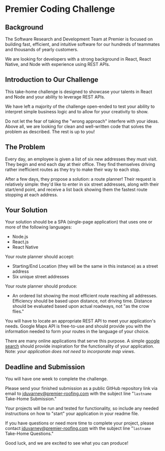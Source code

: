 # Premier Coding Challenge

## Background
The Software Research and Development Team at Premier is focused on building fast, efficient, and intuitive software for our hundreds of teammates and thousands of yearly customers.

We are looking for developers with a strong background in React, React Native, and Node with experience using REST APIs.

## Introduction to Our Challenge

This take-home challenge is designed to showcase your talents in React and Node and your ability to leverage REST APIs. 

We have left a majority of the challenge open-ended to test your ability to interpret simple business logic and to allow for your creativity to show. 

Do not let the fear of taking the "wrong approach" interfere with your ideas. Above all, we are looking for clean and well-written code that solves the problem as described. The rest is up to you!

## The Problem
Every day, an employee is given a list of six new addresses they must visit. They begin and end each day at their office. They find themselves driving rather inefficient routes as they try to make their way to each stop. 

After a few days, they propose a solution: a route planner! Their request is relatively simple: they'd like to enter in six street addresses, along with their start/end point, and receive a list back showing them the fastest route stopping at each address.

## Your Solution
Your solution should be a SPA (single-page application) that uses one or more of the following languages: 

 - Node.js
 - React.js
 - React Native

Your route planner should accept: 

 - Starting/End Location (they will be the same in this instance) as a street address
 - Six unique street addresses
 
 Your route planner should produce: 
 
 - An ordered list showing the most efficient route reaching all addresses. Efficiency should be based upon distance, not driving time. Distance should be evaluated based upon actual roadways, not "as the crow flies." 

You will have to locate an appropriate REST API to meet your application's needs. Google Maps API is free-to-use and should provide you with the information needed to form your routes in the language of your choice.

There are many online applications that serve this purpose. A simple [google search](https://www.google.com/search?q=route%20planner) should provide inspiration for the functionality of your application. Note: *your application does not need to incorporate map views*.

## Deadline and Submission
You will have one week to complete the challenge.

Please send your finished submission as a public GitHub repository link via email to jduvarney@premier-roofing.com with the subject line "`lastname` Take-Home Submission."

Your projects will be run and tested for functionality, so include any needed instructions on how to "start" your application in your readme file. 

If you have questions or need more time to complete your project, please contact jduvarney@premier-roofing.com with the subject line "`lastname` Take-Home Questions."

Good luck, and we are excited to see what you can produce! 



 






